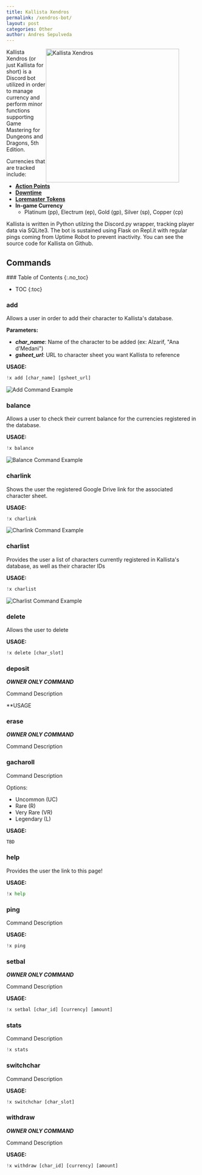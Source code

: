 ```yaml
---
title: Kallista Xendros
permalink: /xendros-bot/
layout: post
categories: Other
author: Andres Sepulveda
---
```


<div class = "xendros-png" >
<img src="{{baseURL}}/assets/xendros.png" height ="350px" style="float: right; margin-right: 50px; display: block;" alt = "Kallista Xendros" >
</div>

Kallista Xendros (or just Kallista for short) is a Discord bot utilized in order to manage currency and perform minor functions supporting Game Mastering for Dungeons and Dragons, 5th Edition. 

Currencies that are tracked include:
- <a href="{{baseURL}}/mechanics/action-points/">**Action Points**</a>
- <a href="{{baseURL}}/mechanics/downtime/">**Downtime**</a>
- <a href="{{baseURL}}/mechanics/loremaster-tokens/">**Loremaster Tokens**</a>
- **In-game Currency**
  - Platinum (pp), Electrum (ep), Gold (gp), Silver (sp), Copper (cp)

Kallista is written in Python utilzing the Discord.py wrapper, tracking player data via SQLite3. The bot is sustained using Flask on Repl.it with regular pings coming from Uptime Robot to prevent inactivity. You can see the source code for Kallista on Github. 

## Commands

<div class = "toc">
### Table of Contents 
{:.no_toc}

* TOC
{:toc}

</div>

### add

Allows a user in order to add their character to Kallista's database.

**Parameters:**
- ***char_name***: Name of the character to be added (ex: Alzarif, "Ana d'Medani")
- ***gsheet_url***: URL to character sheet you want Kallista to reference

**USAGE:**
```python
!x add [char_name] [gsheet_url]
```

<img src="{{baseURL}}/assets/add_cmd_ex.png" alt = "Add Command Example">

### balance

Allows a user to check their current balance for the currencies registered in the database. 

**USAGE:**
```python
!x balance
```

<img src="{{baseURL}}/assets/balance_cmd_ex.png" alt = "Balance Command Example">

### charlink

Shows the user the registered Google Drive link for the associated character sheet. 

**USAGE:**
```python
!x charlink
```

<img src="{{baseURL}}/assets/charlink_cmd_ex.png" alt = "Charlink Command Example">

### charlist

Provides the user a list of characters currently registered in Kallista's database, as well as their character IDs

**USAGE:**
```python
!x charlist
```

<img src="{{baseURL}}/assets/charlist_cmd_ex.png" alt = "Charlist Command Example">

### delete

Allows the user to delete 

**USAGE:**
```python
!x delete [char_slot]
```

### deposit

***OWNER ONLY COMMAND***

Command Description 

**USAGE 

### erase

***OWNER ONLY COMMAND***

Command Description


### gacharoll

Command Description

Options:
* Uncommon (UC)
* Rare (R)
* Very Rare (VR)
* Legendary (L)

**USAGE:**
```python
TBD
```

### help

Provides the user the link to this page! 

**USAGE:**
```python
!x help
```

### ping 

Command Description

**USAGE:**
```python
!x ping
```

### setbal

***OWNER ONLY COMMAND***

Command Description 

**USAGE:**
```python
!x setbal [char_id] [currency] [amount]
```

### stats

Command Description 

```python
!x stats
```

### switchchar

Command Description

**USAGE:**
```python
!x switchchar [char_slot]
```

### withdraw

***OWNER ONLY COMMAND***

Command Description 

**USAGE:**
```python
!x withdraw [char_id] [currency] [amount]
```





